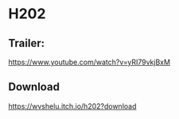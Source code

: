 # H202

## Trailer:
https://www.youtube.com/watch?v=yRI79vkjBxM

## Download
https://wvshelu.itch.io/h202?download
